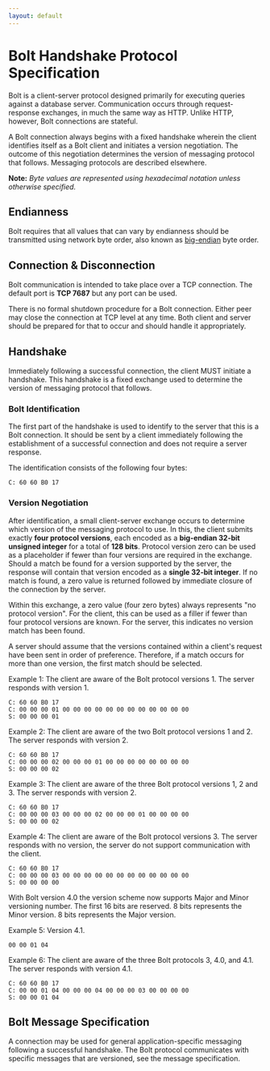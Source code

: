 ```yaml
---
layout: default
---
```

# Bolt Handshake Protocol Specification

Bolt is a client-server protocol designed primarily for executing queries against a database server.
Communication occurs through request-response exchanges, in much the same way as HTTP.
Unlike HTTP, however, Bolt connections are stateful.

A Bolt connection always begins with a fixed handshake wherein the client identifies itself as a Bolt client and initiates a version negotiation.
The outcome of this negotiation determines the version of messaging protocol that follows.
Messaging protocols are described elsewhere.

**Note:** *Byte values are represented using hexadecimal notation unless otherwise specified.*


## Endianness

Bolt requires that all values that can vary by endianness should be transmitted using network byte order, also known as [big\-endian](https://en.wikipedia.org/wiki/Endianness#Etymology) byte order.


## Connection & Disconnection

Bolt communication is intended to take place over a TCP connection.
The default port is **TCP 7687** but any port can be used.

There is no formal shutdown procedure for a Bolt connection.
Either peer may close the connection at TCP level at any time.
Both client and server should be prepared for that to occur and should handle it appropriately.


## Handshake

Immediately following a successful connection, the client MUST initiate a handshake.
This handshake is a fixed exchange used to determine the version of messaging protocol that follows.


### Bolt Identification

The first part of the handshake is used to identify to the server that this is a Bolt connection.
It should be sent by a client immediately following the establishment of a successful connection and does not require a server response.

The identification consists of the following four bytes:

```
C: 60 60 B0 17
```

### Version Negotiation

After identification, a small client-server exchange occurs to determine which version of the messaging protocol to use.
In this, the client submits exactly **four protocol versions**, each encoded as a **big-endian 32-bit unsigned integer** for a total of **128 bits**.
Protocol version zero can be used as a placeholder if fewer than four versions are required in the exchange.
Should a match be found for a version supported by the server, the response will contain that version encoded as a **single 32-bit integer**.
If no match is found, a zero value is returned followed by immediate closure of the connection by the server.

Within this exchange, a zero value (four zero bytes) always represents "no protocol version".
For the client, this can be used as a filler if fewer than four protocol versions are known.
For the server, this indicates no version match has been found.

A server should assume that the versions contained within a client's request have been sent in order of preference.
Therefore, if a match occurs for more than one version, the first match should be selected.


Example 1: The client are aware of the Bolt protocol versions 1. The server responds with version 1.

```
C: 60 60 B0 17
C: 00 00 00 01 00 00 00 00 00 00 00 00 00 00 00 00
S: 00 00 00 01
```

Example 2: The client are aware of the two Bolt protocol versions 1 and 2. The server responds with version 2. 

```
C: 60 60 B0 17
C: 00 00 00 02 00 00 00 01 00 00 00 00 00 00 00 00
S: 00 00 00 02
```

Example 3: The client are aware of the three Bolt protocol versions 1, 2 and 3. The server responds with version 2. 

```
C: 60 60 B0 17
C: 00 00 00 03 00 00 00 02 00 00 00 01 00 00 00 00
S: 00 00 00 02
```

Example 4: The client are aware of the Bolt protocol versions 3. The server responds with no version, the server do not support communication with the client.

```
C: 60 60 B0 17
C: 00 00 00 03 00 00 00 00 00 00 00 00 00 00 00 00
S: 00 00 00 00
```


With Bolt version 4.0 the version scheme now supports Major and Minor versioning number. The first 16 bits are reserved. 8 bits represents the Minor version. 8 bits represents the Major version.

Example 5: Version 4.1.

```
00 00 01 04
```


Example 6: The client are aware of the three Bolt protocols 3, 4.0, and 4.1. The server responds with version 4.1.

```
C: 60 60 B0 17
C: 00 00 01 04 00 00 00 04 00 00 00 03 00 00 00 00
S: 00 00 01 04
```


## Bolt Message Specification

A connection may be used for general application-specific messaging following a successful handshake.
The Bolt protocol communicates with specific messages that are versioned, see the message specification.
